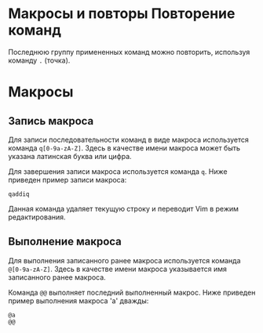 Макросы и повторы
Повторение команд
=================

Последнюю группу примененных команд можно повторить, используя команду `.` (точка).

Макросы
=======

Запись макроса
--------------

Для записи последовательности команд в виде макроса используется команда `q[0-9a-zA-Z]`. Здесь в качестве имени макроса может быть указана латинская буква или цифра.

Для завершения записи макроса используется команда `q`. Ниже приведен пример записи макроса:

    qaddiq

Данная команда удаляет текущую строку и переводит Vim в режим редактирования.

Выполнение макроса
------------------

Для выполнения записанного ранее макроса используется команда `@[0-9a-zA-Z]`. Здесь в качестве имени макроса указывается имя записанного ранее макроса.

Команда `@@` выполняет последний выполненный макрос. Ниже приведен пример выполнения макроса 'a' дважды:

    @a
    @@
